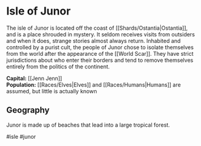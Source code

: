# Isle of Junor

The isle of Junor is located off the coast of [[Shards/Ostantia|Ostantia]], and is a place shrouded in mystery. It seldom receives visits from outsiders and when it does, strange stories almost always return. Inhabited and controlled by a purist cult, the people of Junor chose to isolate themselves from the world after the appearance of the [[World Scar]]. They have strict jurisdictions about who enter their borders and tend to remove themselves entirely from the politics of the continent.

**Capital:** [[Jenn Jenn]]<br>
**Population:** [[Races/Elves|Elves]] and [[Races/Humans|Humans]] are assumed, but little is actually known

## Geography
Junor is made up of beaches that lead into a large tropical forest.

#isle #junor